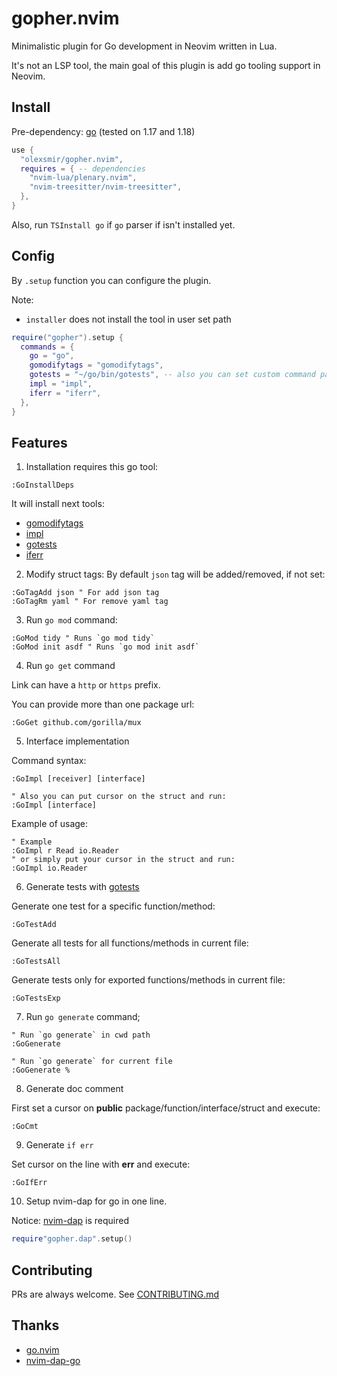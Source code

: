 # gopher.nvim

Minimalistic plugin for Go development in Neovim written in Lua.

It's not an LSP tool, the main goal of this plugin is add go tooling support in Neovim.

## Install

Pre-dependency: [go](https://github.com/golang/go) (tested on 1.17 and 1.18)

```lua
use {
  "olexsmir/gopher.nvim",
  requires = { -- dependencies
    "nvim-lua/plenary.nvim",
    "nvim-treesitter/nvim-treesitter",
  },
}
```

Also, run `TSInstall go` if `go` parser if isn't installed yet.

## Config

By `.setup` function you can configure the plugin.

Note:

- `installer` does not install the tool in user set path

```lua
require("gopher").setup {
  commands = {
    go = "go",
    gomodifytags = "gomodifytags",
    gotests = "~/go/bin/gotests", -- also you can set custom command path
    impl = "impl",
    iferr = "iferr",
  },
}
```

## Features

1. Installation requires this go tool:

```vim
:GoInstallDeps
```

It will install next tools:

- [gomodifytags](https://github.com/fatih/gomodifytags)
- [impl](https://github.com/josharian/impl)
- [gotests](https://github.com/cweill/gotests)
- [iferr](https://github.com/koron/iferr)

2. Modify struct tags:
   By default `json` tag will be added/removed, if not set:

```vim
:GoTagAdd json " For add json tag
:GoTagRm yaml " For remove yaml tag
```

3. Run `go mod` command:

```vim
:GoMod tidy " Runs `go mod tidy`
:GoMod init asdf " Runs `go mod init asdf`
```

4. Run `go get` command

Link can have a `http` or `https` prefix.

You can provide more than one package url:

```vim
:GoGet github.com/gorilla/mux
```

5. Interface implementation

Command syntax:

```vim
:GoImpl [receiver] [interface]

" Also you can put cursor on the struct and run:
:GoImpl [interface]
```

Example of usage:

```vim
" Example
:GoImpl r Read io.Reader
" or simply put your cursor in the struct and run:
:GoImpl io.Reader
```

6. Generate tests with [gotests](https://github.com/cweill/gotests)

Generate one test for a specific function/method:

```vim
:GoTestAdd
```

Generate all tests for all functions/methods in current file:

```vim
:GoTestsAll
```

Generate tests only for exported functions/methods in current file:

```vim
:GoTestsExp
```

7. Run `go generate` command;

```vim
" Run `go generate` in cwd path
:GoGenerate

" Run `go generate` for current file
:GoGenerate %
```

8. Generate doc comment

First set a cursor on **public** package/function/interface/struct and execute:

```vim
:GoCmt
```

9. Generate `if err`

Set cursor on the line with **err** and execute:

```vim
:GoIfErr
```

10. Setup nvim-dap for go in one line.

Notice: [nvim-dap](https://github.com/mfussenegger/nvim-dap) is required

```lua
require"gopher.dap".setup()
```

## Contributing

PRs are always welcome. See [CONTRIBUTING.md](./CONTRIBUTING.md)

## Thanks

- [go.nvim](https://github.com/ray-x/go.nvim)
- [nvim-dap-go](https://github.com/leoluz/nvim-dap-go)
